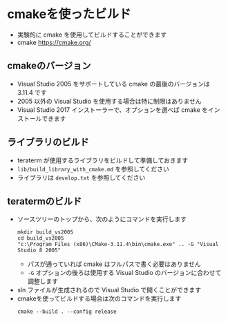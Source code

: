 # cmakeを使ったビルド

- 実験的に cmake を使用してビルドすることができます
- cmake https://cmake.org/

## cmakeのバージョン

- Visual Studio 2005 をサポートしている cmake の最後のバージョンは 3.11.4 です
- 2005 以外の Visual Studio を使用する場合は特に制限はありません
- Visual Studio 2017 インストーラーで、オプションを選べば cmake をインストールできます

## ライブラリのビルド

- teraterm が使用するライブラリをビルドして準備しておきます
- `lib/build_library_with_cmake.md` を参照してください
- ライブラリは `develop.txt` を参照してください

## teratermのビルド

- ソースツリーのトップから、次のようにコマンドを実行します  
    ```
    mkdir build_vs2005
    cd build_vs2005
    "c:\Program Files (x86)\CMake-3.11.4\bin\cmake.exe" .. -G "Visual Studio 8 2005"
    ```
    - パスが通っていれば cmake はフルパスで書く必要はありません
    - `-G` オプションの後ろは使用する Visual Studio のバージョンに合わせて調整します
- sln ファイルが生成されるので Visual Studio で開くことができます
- cmakeを使ってビルドする場合は次のコマンドを実行します  
    ```
    cmake --build . --config release
    ```
